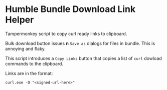 # Humble Bundle Download Link Helper
Tampermonkey script to copy curl ready links to clipboard.

Bulk download button issues **n** `Save as` dialogs for files in bundle. This is annoying and flaky.

This script introduces a `Copy Links` button that copies a list of `curl` dowload commands to the clipboard.

Links are in the format:
```
curl.exe -O "<signed-url-here>"
```
